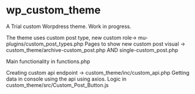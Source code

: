 # wp_custom_theme
A Trial custom Worpdress theme. Work in progress.

The theme uses custom post type, new custom role-> mu-plugins/custom_post_types.php
Pages to show new custom post visual -> custom_theme/archive-custom_post.php AND single-custom_post.php

Main functionality in functions.php 

Creating custom api endpoint -> custom_theme/inc/custom_api.php
Getting data in console using the api using axios. Logic in custom_theme/src/Custom_Post_Button.js

